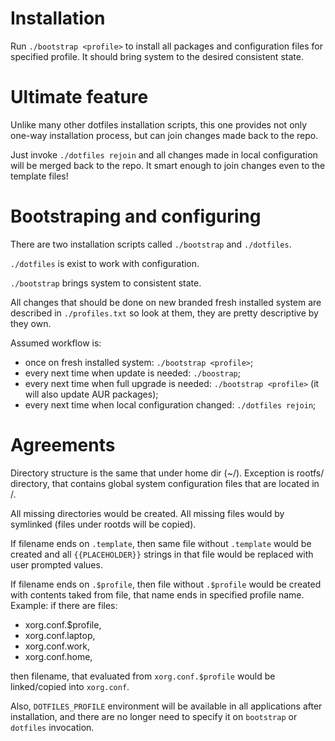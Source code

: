 Installation
============

Run `./bootstrap <profile>` to install all packages and configuration files
for specified profile. It should bring system to the desired consistent state.

Ultimate feature
================

Unlike many other dotfiles installation scripts, this one provides not only
one-way installation process, but can join changes made back to the repo.

Just invoke `./dotfiles rejoin` and all changes made in local configuration
will be merged back to the repo. It smart enough to join changes even to the
template files!

Bootstraping and configuring
============================

There are two installation scripts called `./bootstrap` and `./dotfiles`.

`./dotfiles` is exist to work with configuration.

`./bootstrap` brings system to consistent state.

All changes that should be done on new branded fresh installed system are
described in `./profiles.txt` so look at them, they are pretty
descriptive by they own.

Assumed workflow is:

* once on fresh installed system: `./bootstrap <profile>`;
* every next time when update is needed: `./boostrap`;
* every next time when full upgrade is needed: `./bootstrap <profile>` (it will also update AUR packages);
* every next time when local configuration changed: `./dotfiles rejoin`;

Agreements
==========

Directory structure is the same that under home dir (~/). Exception is rootfs/
directory, that contains global system configuration files that are located
in /.

All missing directories would be created.
All missing files would by symlinked (files under rootds will be copied).

If filename ends on `.template`, then same file without `.template` would be
created and all `{{PLACEHOLDER}}` strings in that file would be replaced with
user prompted values.

If filename ends on `.$profile`, then file without `.$profile` would be created
with contents taked from file, that name ends in specified profile name.
Example: if there are files:

* xorg.conf.$profile,
* xorg.conf.laptop,
* xorg.conf.work,
* xorg.conf.home,

then  filename, that evaluated from `xorg.conf.$profile` would be linked/copied
into `xorg.conf`.

Also, `DOTFILES_PROFILE` environment will be available in all applications
after installation, and there are no longer need to specify it on `bootstrap`
or `dotfiles` invocation.
